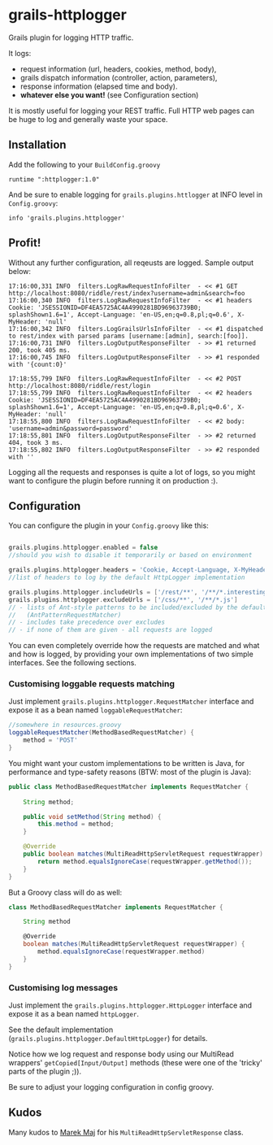 # grails-httplogger

Grails plugin for logging HTTP traffic.

It logs:

* request information (url, headers, cookies, method, body),
* grails dispatch information (controller, action, parameters),
* response information (elapsed time and body).
* **whatever else you want!** (see Configuration section)

It is mostly useful for logging your REST traffic. Full HTTP web pages can be huge to log and generally waste your space.

## Installation

Add the following to your `BuildConfig.groovy`

```
runtime ":httplogger:1.0"
```

And be sure to enable logging for `grails.plugins.httlogger` at INFO level in `Config.groovy`:

```
info 'grails.plugins.httplogger'
```

## Profit!

Without any further configuration, all reqeusts are logged. Sample output below:

```
17:16:00,331 INFO  filters.LogRawRequestInfoFilter  - << #1 GET http://localhost:8080/riddle/rest/index?username=admin&search=foo
17:16:00,340 INFO  filters.LogRawRequestInfoFilter  - << #1 headers Cookie: 'JSESSIONID=DF4EA5725AC4A4990281BD96963739B0; splashShown1.6=1', Accept-Language: 'en-US,en;q=0.8,pl;q=0.6', X-MyHeader: 'null'
17:16:00,342 INFO  filters.LogGrailsUrlsInfoFilter  - << #1 dispatched to rest/index with parsed params [username:[admin], search:[foo]].
17:16:00,731 INFO  filters.LogOutputResponseFilter  - >> #1 returned 200, took 405 ms.
17:16:00,745 INFO  filters.LogOutputResponseFilter  - >> #1 responded with '{count:0}'
```

```
17:18:55,799 INFO  filters.LogRawRequestInfoFilter  - << #2 POST http://localhost:8080/riddle/rest/login
17:18:55,799 INFO  filters.LogRawRequestInfoFilter  - << #2 headers Cookie: 'JSESSIONID=DF4EA5725AC4A4990281BD96963739B0; splashShown1.6=1', Accept-Language: 'en-US,en;q=0.8,pl;q=0.6', X-MyHeader: 'null'
17:18:55,800 INFO  filters.LogRawRequestInfoFilter  - << #2 body: 'username=admin&password=password'
17:18:55,801 INFO  filters.LogOutputResponseFilter  - >> #2 returned 404, took 3 ms.
17:18:55,802 INFO  filters.LogOutputResponseFilter  - >> #2 responded with ''
```

Logging all the requests and responses is quite a lot of logs, so you might want to configure the plugin before running it on production :).


## Configuration

You can configure the plugin in your `Config.groovy` like this:

```groovy

grails.plugins.httplogger.enabled = false
//should you wish to disable it temporarily or based on environment

grails.plugins.httplogger.headers = 'Cookie, Accept-Language, X-MyHeader' 
//list of headers to log by the default HttpLogger implementation

grails.plugins.httplogger.includeUrls = ['/rest/**', '/**/*.interesting']
grails.plugins.httplogger.excludeUrls = ['/css/**', '/**/*.js']
// - lists of Ant-style patterns to be included/excluded by the default RequestMatcher implementation
//   (AntPatternRequestMatcher)
// - includes take precedence over excludes
// - if none of them are given - all requests are logged
```

You can even completely override how the requests are matched and what and how is logged, by providing your own implementations of two simple interfaces. See the following sections.

### Customising loggable requests matching

Just implement `grails.plugins.httplogger.RequestMatcher` interface and expose it as a bean named `loggableRequestMatcher`:

```groovy
//somewhere in resources.groovy
loggableRequestMatcher(MethodBasedRequestMatcher) {
    method = 'POST'
}
```

You might want your custom implementations to be written is Java, for performance and type-safety reasons (BTW: most of the plugin is Java):

```java
public class MethodBasedRequestMatcher implements RequestMatcher {
    
    String method;

    public void setMethod(String method) {
        this.method = method;
    }

    @Override
    public boolean matches(MultiReadHttpServletRequest requestWrapper) {
        return method.equalsIgnoreCase(requestWrapper.getMethod());
    }
}
```

But a Groovy class will do as well:

```groovy
class MethodBasedRequestMatcher implements RequestMatcher {

    String method

    @Override
    boolean matches(MultiReadHttpServletRequest requestWrapper) {
        method.equalsIgnoreCase(requestWrapper.method)
    }
}
```


### Customising log messages

Just implement the `grails.plugins.httplogger.HttpLogger` interface and expose it as a bean named `httpLogger`.

See the default implementation (`grails.plugins.httplogger.DefaultHttpLogger`) for details.

Notice how we log request and response body using our MultiRead wrappers' `getCopied[Input/Output]` methods (these were one of the 'tricky' parts of the plugin ;)).

Be sure to adjust your logging configuration in config groovy.


## Kudos

Many kudos to [Marek Maj](https://github.com/MarekMaj) for his `MultiReadHttpServletResponse` class.
